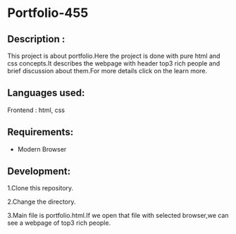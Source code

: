 # Portfolio-455

## Description :

This project is about portfolio.Here the project is done with pure html and css concepts.It describes the webpage with header top3 rich people and brief discussion about them.For more details click on the learn more.

## Languages used:

Frontend : html, css

## Requirements:

* Modern Browser

## Development:

1.Clone this repository.

2.Change the directory.

3.Main file is portfolio.html.If we open that file with selected browser,we can see a webpage of top3 rich people.
